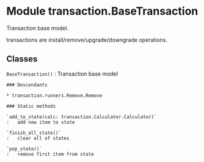 Module transaction.BaseTransaction
==================================
Transaction base model.

transactions are install/remove/upgrade/downgrade operations.

Classes
-------

`BaseTransaction()`
:   Transaction base model

    ### Descendants

    * transaction.runners.Remove.Remove

    ### Static methods

    `add_to_state(calc: transaction.Calculator.Calculator)`
    :   add new item to state

    `finish_all_state()`
    :   clear all of states

    `pop_state()`
    :   remove first item from state
